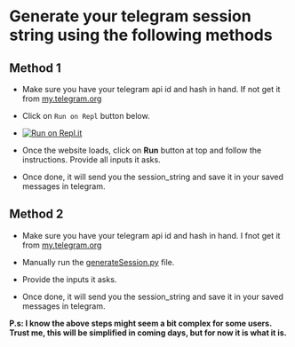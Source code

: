# Generate your telegram session string using the following methods

## Method 1

- Make sure you have your telegram api id and hash in hand. If not get it from [my.telegram.org](https://my.telegram.org)
- Click on `Run on Repl` button below.

- [![Run on Repl.it](https://repl.it/badge/github/kshubham506/vcplayerbot)](https://replit.com/@kshubham506/GenerateSession?lite=1&outputonly=1)

- Once the website loads, click on **Run** button at top and follow the instructions. Provide all inputs it asks.

- Once done, it will send you the session_string and save it in your saved messages in telegram.

## Method 2

- Make sure you have your telegram api id and hash in hand. I fnot get it from [my.telegram.org](https://my.telegram.org)

- Manually run the [generateSession.py](https://github.com/kshubham506/vcplayerbot/blob/master/generateSession.py) file.

- Provide the inputs it asks.

- Once done, it will send you the session_string and save it in your saved messages in telegram.

**P.s: I know the above steps might seem a bit complex for some users. Trust me, this will be simplified in coming days, but for now it is what it is.**
